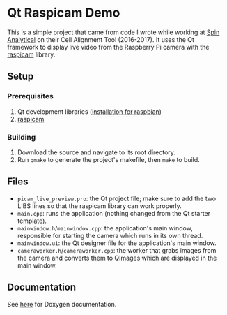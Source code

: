 # Qt Raspicam Demo
This is a simple project that came from code I wrote while working at [Spin Analytical](http://spinanalytical.com/) on their Cell Alignment Tool (2016-2017). It uses the Qt framework to display live video from the Raspberry Pi camera with the [raspicam](https://github.com/cedricve/raspicam) library.

## Setup
### Prerequisites
1. Qt development libraries ([installation for raspbian](https://www.raspberrypi.org/forums/viewtopic.php?t=69163#p506401))
2. [raspicam](https://github.com/cedricve/raspicam)
### Building
1. Download the source and navigate to its root directory.
2. Run ``qmake`` to generate the project's makefile, then ``make`` to build.

## Files
* `picam_live_preview.pro`: the Qt project file; make sure to add the two LIBS lines so that the raspicam library can work properly.
* `main.cpp`: runs the application (nothing changed from the Qt starter template).
* `mainwindow.h`/`mainwindow.cpp`: the application's main window, responsible for starting the camera which runs in its own thread.
* `mainwindow.ui`:  the Qt designer file for the application's main window.
* `cameraworker.h`/`cameraworker.cpp`: the worker that grabs images from the camera and converts them to QImages which are displayed in the main window.

## Documentation
See [here](https://brianjaustin.github.io/qt-raspicam/html/annotated.html) for Doxygen documentation.
